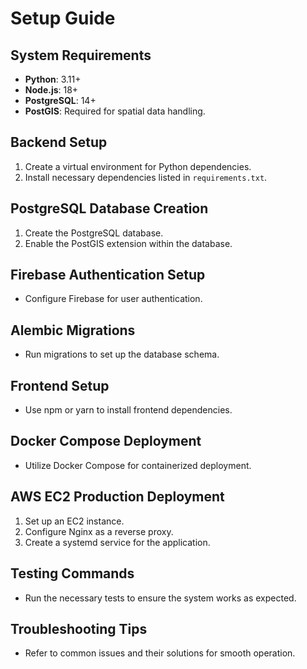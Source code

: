 # Setup Guide

## System Requirements
- **Python**: 3.11+
- **Node.js**: 18+
- **PostgreSQL**: 14+
- **PostGIS**: Required for spatial data handling.

## Backend Setup
1. Create a virtual environment for Python dependencies.
2. Install necessary dependencies listed in `requirements.txt`.

## PostgreSQL Database Creation
1. Create the PostgreSQL database.
2. Enable the PostGIS extension within the database.

## Firebase Authentication Setup
- Configure Firebase for user authentication.

## Alembic Migrations
- Run migrations to set up the database schema.

## Frontend Setup
- Use npm or yarn to install frontend dependencies.

## Docker Compose Deployment
- Utilize Docker Compose for containerized deployment.

## AWS EC2 Production Deployment
1. Set up an EC2 instance.
2. Configure Nginx as a reverse proxy.
3. Create a systemd service for the application.

## Testing Commands
- Run the necessary tests to ensure the system works as expected.

## Troubleshooting Tips
- Refer to common issues and their solutions for smooth operation.